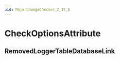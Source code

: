 ```yaml
---
uid: MajorChangeChecker_2_17_5
---
```


# CheckOptionsAttribute

## RemovedLoggerTableDatabaseLink

<!-- Description, Properties, ... sections are auto-generated. -->
<!-- REPLACE ME AUTO-GENERATION -->

<!-- Uncomment to add extra details -->
<!--### Details-->

<!-- Uncomment to add example code -->
<!--### Example code-->
